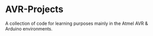 # AVR-Projects
A collection of code for learning purposes mainly in the Atmel AVR & Arduino environments.